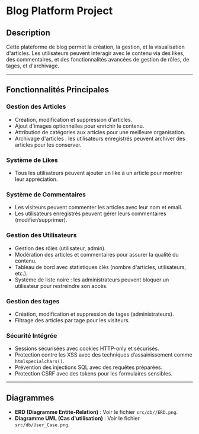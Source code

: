 # Blog Platform Project

## Description
Cette plateforme de blog permet la création, la gestion, et la visualisation d'articles. Les utilisateurs peuvent interagir avec le contenu via des likes, des commentaires, et des fonctionnalités avancées de gestion de rôles, de tages, et d'archivage.

---

## Fonctionnalités Principales

### Gestion des Articles
- Création, modification et suppression d'articles.
- Ajout d'images optionnelles pour enrichir le contenu.
- Attribution de catégories aux articles pour une meilleure organisation.
- Archivage d'articles : les utilisateurs enregistrés peuvent archiver des articles pour les conserver.

### Système de Likes
- Tous les utilisateurs peuvent ajouter un like à un article pour montrer leur appréciation.

### Système de Commentaires
- Les visiteurs peuvent commenter les articles avec leur nom et email.
- Les utilisateurs enregistrés peuvent gérer leurs commentaires (modifier/supprimer).

### Gestion des Utilisateurs
- Gestion des rôles (utilisateur, admin).
- Modération des articles et commentaires pour assurer la qualité du contenu.
- Tableau de bord avec statistiques clés (nombre d'articles, utilisateurs, etc.).
- Système de liste noire : les administrateurs peuvent bloquer un utilisateur pour restreindre son accès.

### Gestion des tages
- Création, modification et suppression de tages (administrateurs).
- Filtrage des articles par tage pour les visiteurs.

### Sécurité Intégrée
- Sessions sécurisées avec cookies HTTP-only et sécurisés.
- Protection contre les XSS avec des techniques d’assainissement comme `htmlspecialchars()`.
- Prévention des injections SQL avec des requêtes préparées.
- Protection CSRF avec des tokens pour les formulaires sensibles.

---

## Diagrammes
- **ERD (Diagramme Entité-Relation)** : Voir le fichier `src/db//ERD.png`.
- **Diagramme UML (Cas d'utilisation)** : Voir le fichier `src/db/User_Case.png`.

